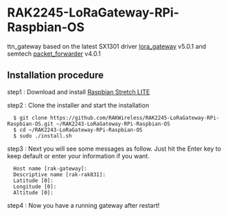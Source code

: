 # RAK2245-LoRaGateway-RPi-Raspbian-OS
ttn_gateway based on the latest SX1301 driver [lora_gateway](https://github.com/Lora-net/lora_gateway) v5.0.1 and semtech [packet_forwarder](https://github.com/Lora-net/packet_forwarder) v4.0.1  


##	Installation procedure

step1 : Download and install [Raspbian Stretch LITE](https://www.raspberrypi.org/downloads/raspbian/) 


step2 : Clone the installer and start the installation

      $ git clone https://github.com/RAKWireless/RAK2245-LoRaGateway-RPi-Raspbian-OS.git ~/RAK2243-LoRaGateway-RPi-Raspbian-OS
      $ cd ~/RAK2243-LoRaGateway-RPi-Raspbian-OS
      $ sudo ./install.sh

step3 : Next you will see some messages as follow. Just hit the Enter key to keep default or enter your information if you want.

      Host name [rak-gateway]:
      Descriptive name [rak-rak831]:
      Latitude [0]: 
      Longitude [0]: 
      Altitude [0]: 
    
step4 : Now you have a running gateway after restart!
